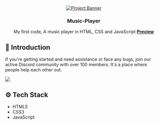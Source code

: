 <div align="center">
  <br />
    <a href="https://istrumentalmusic.netlify.app/" target="_blank">
      <img src="https://cdn.discordapp.com/attachments/1079570865089417396/1220552026556072047/image.png?ex=663b84e7&is=663a3367&hm=8c43ea862390c904426399ba5d7c5488b0e300be76ebe6ebdf920b23bef98d71&" alt="Project Banner">
    </a>
  <br />

  <h3 align="center">Music-Player</h3>

   <div align="center">
     My first code, A music player in HTML, CSS and JavaScript <a href="https://istrumentalmusic.netlify.app" target="_blank"><b>Preview</b></a>
    </div>
</div>

## <a name="introduction">🤖 Introduction</a>

If you're getting started and need assistance or face any bugs, join our active Discord community with over 100 members. It's a place where people help each other out.

<a href="https://dsc.gg/sources" target="_blank"><img src="https://github.com/sujatagunale/EasyRead/assets/151519281/618f4872-1e10-42da-8213-1d69e486d02e" /></a>

## <a name="tech-stack">⚙️ Tech Stack</a>

- HTML5
- CSS3
- JavaScript

